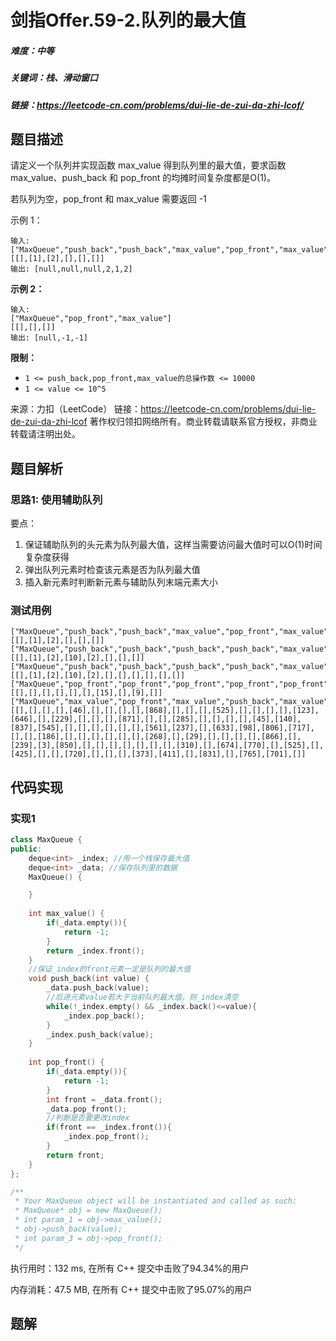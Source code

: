 # 剑指Offer.59-2.队列的最大值

##### 难度：中等

##### 关键词：栈、滑动窗口

##### 链接：https://leetcode-cn.com/problems/dui-lie-de-zui-da-zhi-lcof/

## 题目描述

请定义一个队列并实现函数 max_value 得到队列里的最大值，要求函数max_value、push_back 和 pop_front 的均摊时间复杂度都是O(1)。

若队列为空，pop_front 和 max_value 需要返回 -1

示例 1：

```
输入: 
["MaxQueue","push_back","push_back","max_value","pop_front","max_value"]
[[],[1],[2],[],[],[]]
输出: [null,null,null,2,1,2]
```

**示例 2：**

```
输入: 
["MaxQueue","pop_front","max_value"]
[[],[],[]]
输出: [null,-1,-1]
```

 **限制：**

- `1 <= push_back,pop_front,max_value的总操作数 <= 10000`
- `1 <= value <= 10^5`

来源：力扣（LeetCode）
链接：https://leetcode-cn.com/problems/dui-lie-de-zui-da-zhi-lcof
著作权归领扣网络所有。商业转载请联系官方授权，非商业转载请注明出处。

## 题目解析

### 思路1: 使用辅助队列

要点：

1. 保证辅助队列的头元素为队列最大值，这样当需要访问最大值时可以O(1)时间复杂度获得
2. 弹出队列元素时检查该元素是否为队列最大值
3. 插入新元素时判断新元素与辅助队列末端元素大小

### 测试用例

```
["MaxQueue","push_back","push_back","max_value","pop_front","max_value"]
[[],[1],[2],[],[],[]]
["MaxQueue","push_back","push_back","push_back","push_back","max_value","pop_front","max_value"]
[[],[1],[2],[10],[2],[],[],[]]
["MaxQueue","push_back","push_back","push_back","push_back","max_value","pop_front","pop_front","max_value","pop_front","max_value"]
[[],[1],[2],[10],[2],[],[],[],[],[],[]]
["MaxQueue","pop_front","pop_front","pop_front","pop_front","pop_front","push_back","max_value","push_back","max_value"]
[[],[],[],[],[],[],[15],[],[9],[]]
["MaxQueue","max_value","pop_front","max_value","push_back","max_value","pop_front","max_value","pop_front","push_back","pop_front","pop_front","pop_front","push_back","pop_front","max_value","pop_front","max_value","push_back","push_back","max_value","push_back","max_value","max_value","max_value","push_back","pop_front","max_value","push_back","max_value","max_value","max_value","pop_front","push_back","push_back","push_back","push_back","pop_front","pop_front","max_value","pop_front","pop_front","max_value","push_back","push_back","pop_front","push_back","push_back","push_back","push_back","pop_front","max_value","push_back","max_value","max_value","pop_front","max_value","max_value","max_value","push_back","pop_front","push_back","pop_front","max_value","max_value","max_value","push_back","pop_front","push_back","push_back","push_back","pop_front","max_value","pop_front","max_value","max_value","max_value","pop_front","push_back","pop_front","push_back","push_back","pop_front","push_back","pop_front","push_back","pop_front","pop_front","push_back","pop_front","pop_front","pop_front","push_back","push_back","max_value","push_back","pop_front","push_back","push_back","pop_front"]
[[],[],[],[],[46],[],[],[],[],[868],[],[],[],[525],[],[],[],[],[123],[646],[],[229],[],[],[],[871],[],[],[285],[],[],[],[],[45],[140],[837],[545],[],[],[],[],[],[],[561],[237],[],[633],[98],[806],[717],[],[],[186],[],[],[],[],[],[],[268],[],[29],[],[],[],[],[866],[],[239],[3],[850],[],[],[],[],[],[],[],[310],[],[674],[770],[],[525],[],[425],[],[],[720],[],[],[],[373],[411],[],[831],[],[765],[701],[]]
```

## 代码实现

### 实现1

```c++
class MaxQueue {
public:
    deque<int> _index; //用一个栈保存最大值
    deque<int> _data; //保存队列里的数据
    MaxQueue() {

    }
    
    int max_value() {
        if(_data.empty()){
            return -1;
        }
        return _index.front();
    }
    //保证_index的front元素一定是队列的最大值
    void push_back(int value) {
        _data.push_back(value);
        //后进元素value若大于当前队列最大值，则_index清空
        while(!_index.empty() && _index.back()<=value){
            _index.pop_back();
        }
        _index.push_back(value);
    }
    
    int pop_front() {
        if(_data.empty()){
            return -1;
        }
        int front = _data.front();
        _data.pop_front();
        //判断是否要更改index
        if(front == _index.front()){
            _index.pop_front();
        }
        return front;
    }
};

/**
 * Your MaxQueue object will be instantiated and called as such:
 * MaxQueue* obj = new MaxQueue();
 * int param_1 = obj->max_value();
 * obj->push_back(value);
 * int param_3 = obj->pop_front();
 */
```

执行用时：132 ms, 在所有 C++ 提交中击败了94.34%的用户

内存消耗：47.5 MB, 在所有 C++ 提交中击败了95.07%的用户

## 题解

